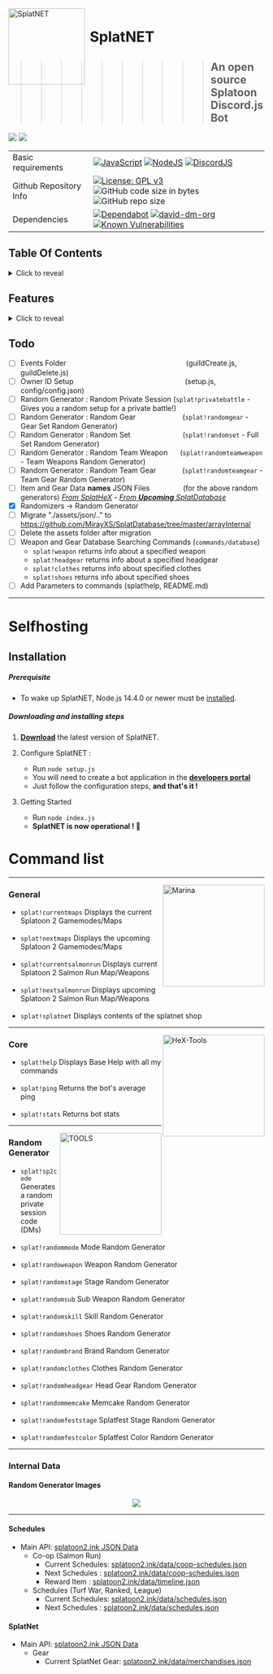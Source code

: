 <img width="150" align="left" style="float: left; margin: 0 10px 0 0;" alt="SplatNET" src="https://pbs.twimg.com/media/DM3lhkrW4AAEeR7?format=png&name=large">

# SplatNET 
>>>>>>>>>> ## An open source Splatoon Discord.js Bot

<img src="https://img.shields.io/badge/Latest%20Version-v5.2.0-7289da?style=for-the-badge"> <a href="https://mirayxs.github.io/SplatNET"><img src="https://img.shields.io/badge/SplatNET-Website-7289da?style=for-the-badge"></a>
    
|  |  | 
| - | - |
| Basic requirements| [![JavaScript](https://img.shields.io/badge/language-javascript-F7DF1E.svg?logo=JavaScript)](https://www.javascript.com) [![NodeJS](https://img.shields.io/badge/Node.js-14.4.0-339933.svg?logo=Node.js)](https://nodejs.org) [![DiscordJS](https://img.shields.io/badge/Discord.js-v12.2.0-7289DA.svg?logo=Discord)](https://discord.js.org) |
| Github Repository Info |[![License: GPL v3](https://img.shields.io/badge/License-GPLv3-blue.svg?logo=github)](https://www.gnu.org/licenses/gpl-3.0) ![GitHub code size in bytes](https://img.shields.io/github/languages/code-size/MirayXS/SplatNET.svg?logo=Github&style=popout&logoColor=white) ![GitHub repo size](https://img.shields.io/github/repo-size/MirayXS/SplatNET?logo=github) |
| Dependencies | [![Dependabot](https://api.dependabot.com/badges/status?host=github&repo=MirayXS/SplatNET)](https://dependabot.com)  [![david-dm-org](https://img.shields.io/david/Asgarrrrr/Luna?color=4F36EC&style=flat-square)](https://david-dm.org/MirayXS/SplatNET) [![Known Vulnerabilities](https://snyk.io/test/github/MirayXS/SplatNET/badge.svg?targetFile=package.json)](https://snyk.io/test/github/MirayXS/SplatNET?targetFile=package.json) |

## Table Of Contents
<details>
<summary>Click to reveal</summary>

<br>

- [Selfhosting](#selfhosting)
  - [Installation](#installation)
    - [Prerequisite](#prerequisite)
    - [Downloading and installing steps](#downloading-and-installing-steps)
- [Command list](#command-list)
  - [General](#general)
  - [Core](#core)
  - [Random Generator](#random-generator)
- [Internal Data](#internal-data)
  - [Random Generator Images](#random-generator-images)
      - SplatHeX
      - MirayAPI
- [Schedules](#schedules)
  - Main API
      - Co-op (Salmon Run)
        - Current Schedules
        - Next Schedules
        - Reward Item
      - Schedules (Turf War, Ranked, League)
        - Current Schedules
        - Next Schedules
- [SplatNet](#splatnet)
  - Main API
    - Gear
        - Current SplatNet Gear
</details>

## Features
<details>
<summary>Click to reveal</summary>

<br>

- Splatoon Information Data
  - Schedules
      - Turf War, Ranked, League
        - Current Schedules
        - Next Schedules
      - Co-op (Salmon Run)
        - Current Schedules
        - Next Schedules
        - Reward Item
  - SplatNet
      - Current SplatNet Gear
        
- Splatoon Random Generator
  - Generate a random private session code
  - Mode Random Generator
  - Weapon Random Generator
  - Stage Random Generator
  - Sub Weapon Random Generator
  - Skill Random Generator
  - Shoes Random Generator
  - Brand Random Generator
  - Clothes Random Generator
  - Head Gear Random Generator
  - Memcake Random Generator
  - Splatfest Stage Random Generator
  - Splatfest Color Random Generator
</details>

## Todo

- [ ] Events Folder⠀⠀⠀⠀⠀⠀⠀⠀⠀⠀⠀⠀⠀⠀⠀⠀⠀⠀⠀⠀⠀⠀⠀(guildCreate.js, guildDelete.js)
- [ ] Owner ID Setup⠀⠀⠀⠀⠀⠀⠀⠀⠀⠀⠀⠀⠀⠀⠀⠀⠀⠀⠀⠀⠀ (setup.js, config/config.json)
- [ ] Random Generator : Random Private Session (`splat!privatebattle` - Gives you a random setup for a private battle!)
- [ ] Random Generator : Random Gear⠀⠀⠀⠀⠀⠀⠀⠀⠀(`splat!randomgear`       - Gear Set Random Generator)
- [ ] Random Generator : Random Set⠀⠀⠀⠀⠀⠀⠀⠀⠀⠀(`splat!randomset`        - Full Set Random Generator)
- [ ] Random Generator : Random Team Weapon⠀⠀ (`splat!randomteamweapon` - Team Weapons Random Generator)
- [ ] Random Generator : Random Team Gear⠀⠀⠀⠀⠀(`splat!randomteamgear`  - Team Gear Random Generator)
- [ ] Item and Gear Data **names** JSON Files⠀⠀⠀⠀⠀ ⠀(for the above random generators) *[From SplatHeX](https://mirayxs.github.io/SplatHeX/splat2new/database.html)* - *[From **Upcoming** SplatDatabase](https://github.com/MirayXS/SplatDatabase)*
- [x] Randomizers -> Random Generator
- [ ] Migrate "./assets/json/.." to https://github.com/MirayXS/SplatDatabase/tree/master/arrayInternal
- [ ] Delete the assets folder after migration
- [ ] Weapon and Gear Database Searching Commands (`commands/database`)
  - `splat!weapon`  <weapon name> returns info about a specified weapon
  - `splat!headgear` <headgear name> returns info about a specified headgear
  - `splat!clothes` <clothes name> returns info about specified clothes
  - `splat!shoes` <shoes name> returns info about specified shoes
- [ ] Add Parameters to commands (splat!help, README.md)

<hr>

# Selfhosting  

## Installation

##### Prerequisite

-   To wake up SplatNET, Node.js 14.4.0 or newer must be [installed](https://nodejs.org/en/download/).

##### Downloading and installing steps

1.  **[Download](https://github.com/MirayXS/SplatNET/archive/master.zip)** the latest version of SplatNET.

2.  Configure SplatNET :
    -   Run `node setup.js`
    -   You will need to create a bot application in the **[developers portal](https://discordapp.com/developers/applications/me)**
    -   Just follow the configuration steps, **and that's it !**

3.  Getting Started
    -   Run `node index.js`
    -   **SplatNET is now operational ! 🎉**
    
# Command list

<hr>

<p>
  <img src="https://mirayxs.github.io/SplatNET/assets/images/SP2icons/S2_Icon_Marina.png" height="200" title="Marina" align="right">
</p>

### General
* `splat!currentmaps` Displays the current Splatoon 2 Gamemodes/Maps <br><br>
* `splat!nextmaps` Displays the upcoming Splatoon 2 Gamemodes/Maps <br><br>
* `splat!currentsalmonrun` Displays current Splatoon 2 Salmon Run Map/Weapons <br><br>
* `splat!nextsalmonrun` Displays upcoming Splatoon 2 Salmon Run Map/Weapons <br><br>
* `splat!splatnet` Displays contents of the splatnet shop

<hr>

<p>
  <img src="https://mirayxs.github.io/SplatHeX/splathex/splathex2logo.png" height="200" title="HeX-Tools" align="right">
</p>

### Core
* `splat!help` Displays Base Help with all my commands <br><br>
* `splat!ping` Returns the bot's average ping <br><br>
* `splat!stats` Returns bot stats

<hr>

<p>
  <img src="https://mirayxs.github.io/SplatHeX/splatools/splatools.png" height="200" title="TOOLS" align="right">
</p>

### Random Generator
* `splat!sp2code` Generates a random private session code (DMs) <br><br>
* `splat!randommode` Mode Random Generator <br><br>
* `splat!randoweapon` Weapon Random Generator <br><br>
* `splat!randomstage` Stage Random Generator <br><br>
* `splat!randomsub` Sub Weapon Random Generator <br><br>
* `splat!randomskill` Skill Random Generator <br><br>
* `splat!randomshoes` Shoes Random Generator <br><br>
* `splat!randombrand` Brand Random Generator <br><br>
* `splat!randomclothes` Clothes Random Generator <br><br>
* `splat!randomheadgear` Head Gear Random Generator <br><br>
* `splat!randommemcake` Memcake Random Generator <br><br>
* `splat!randomfeststage` Splatfest Stage Random Generator <br><br>
* `splat!randomfestcolor` Splatfest Color Random Generator

<hr>

<!-- <img src="https://mirayxs.github.io/SplatNET/assets/images/SP2chatlog/OctMessageLog10_00.png" align="center"> -->

### Internal Data
#### Random Generator Images
<div align="center">
<a href="https://github.com/MirayXS/SplatHeX">
  <img src="https://github-readme-stats.vercel.app/api/pin/?username=MirayXS&repo=SplatHeX" />
</a>
    </div>

<hr>

#### Schedules
- Main API: [splatoon2.ink JSON Data](https://splatoon2.ink)
  - Co-op (Salmon Run)
    - Current Schedules: [splatoon2.ink/data/coop-schedules.json](https://splatoon2.ink/data/coop-schedules.json)
    - Next Schedules   : [splatoon2.ink/data/coop-schedules.json](https://splatoon2.ink/data/coop-schedules.json)
    - Reward Item      : [splatoon2.ink/data/timeline.json](https://splatoon2.ink/data/timeline.json)
  - Schedules (Turf War, Ranked, League)
    - Current Schedules: [splatoon2.ink/data/schedules.json](https://splatoon2.ink/data/schedules.json)
    - Next Schedules   : [splatoon2.ink/data/schedules.json](https://splatoon2.ink/data/schedules.json)

#### SplatNet
- Main API: [splatoon2.ink JSON Data](https://splatoon2.ink)
  - Gear
    - Current SplatNet Gear: [splatoon2.ink/data/merchandises.json](https://splatoon2.ink/data/merchandises.json)
